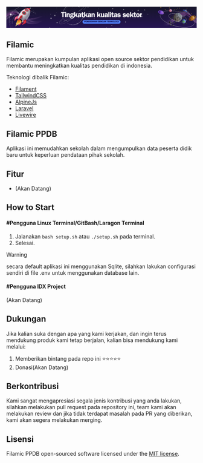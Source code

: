 ![Filamic Banner](/public/img/banner.png)

## Filamic

Filamic merupakan kumpulan aplikasi open source sektor pendidikan untuk membantu meningkatkan kualitas pendidikan di indonesia.

Teknologi dibalik Filamic:
- [Filament](https://github.com/filamentphp)
- [TailwindCSS](https://github.com/tailwindcss)
- [AlpineJs](https://github.com/alpinejs)
- [Laravel](https://github.com/laravel)
- [Livewire](https://github.com/livewire)
## Filamic PPDB

Aplikasi ini memudahkan sekolah dalam mengumpulkan data peserta didik baru untuk keperluan pendataan pihak sekolah.

## Fitur
- (Akan Datang)

## How to Start

#### #Pengguna Linux Terminal/GitBash/Laragon Terminal
1. Jalanakan ``` bash setup.sh ``` atau ``` ./setup.sh ``` pada terminal.
2. Selesai.

> [!WARNING]  
> secara default aplikasi ini menggunakan Sqlite, silahkan lakukan configurasi sendiri di file .env untuk menggunakan database lain.

#### #Pengguna IDX Project
(Akan Datang)

## Dukungan

Jika kalian suka dengan apa yang kami kerjakan, dan ingin terus mendukung produk kami tetap berjalan, kalian bisa mendukung kami melalui:
1. Memberikan bintang pada repo ini ⭐⭐⭐⭐⭐
2. Donasi(Akan Datang)

## Berkontribusi
Kami sangat mengapresiasi segala jenis kontribusi yang anda lakukan, silahkan melakukan pull request pada repository ini, team kami akan melakukan review dan jika tidak terdapat masalah pada PR yang diberikan, kami akan segera melakukan merging.

## Lisensi
Filamic PPDB open-sourced software licensed under the [MIT license](https://opensource.org/licenses/MIT).
